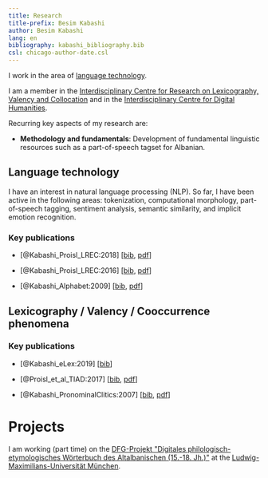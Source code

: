 ```yaml
---
title: Research 
title-prefix: Besim Kabashi
author: Besim Kabashi
lang: en
bibliography: kabashi_bibliography.bib
csl: chicago-author-date.csl
---
```


I work in the area of [language technology](#language-technology).

I am a member in the [Interdisciplinary Centre for Research on
Lexicography, Valency and
Collocation](http://www.lexi.uni-erlangen.de)
and in the [Interdisciplinary Centre for Digital
Humanities](http://izdigital.fau.de).

Recurring key aspects of my research are:

- **Methodology and fundamentals**: Development of fundamental
linguistic resources such as a part-of-speech tagset for Albanian.


## Language technology ##

I have an interest in natural language processing (NLP). So far, I
have been active in the following areas: tokenization, computational
morphology, part-of-speech tagging, sentiment analysis, semantic
similarity, and implicit emotion recognition.


### Key publications ###


- [@Kabashi_Proisl_LREC:2018] [[bib](bib/Kabashi_Proisl_LREC:2018.bib), [pdf](pdf/kabashi_proisl_2018_lrec.pdf)]

- [@Kabashi_Proisl_LREC:2016] [[bib](bib/Kabashi_Proisl_LREC:2016.bib), [pdf](pdf/kabashi_proisl_2016_lrec.pdf)]

- [@Kabashi_Alphabet:2009] [[bib](bib/Kabashi_Alphabet:2009.bib), [pdf](pdf/kabashi_2009_alphabet.pdf)]


## Lexicography / Valency / Cooccurrence phenomena ##



### Key publications ###

- [@Kabashi_eLex:2019] [[bib](bib/Kabashi_eLex:2019.bib)]

- [@Proisl_et_al_TIAD:2017] [[bib](bib/Proisl_et_al_TIAD:2017.bib), [pdf](pdf/proisl_et_al_2017_tiad.pdf)]

- [@Kabashi_PronominalClitics:2007] [[bib](bib/Kabashi_PronominalClitics:2007.bib), [pdf](pdf/kabashi_2007_clitics.pdf)]



# Projects #

I am working (part time) on the [DFG-Projekt "Digitales
philologisch-etymologisches Wörterbuch des Altalbanischen
(15.-18. Jh.)"](https://www.albanologie.uni-muenchen.de/personen/projekt/kabashi/index.html)
at the [Ludwig-Maximilians-Universität München](https://www.uni-muenchen.de/).



<!-- ## News ## -->
